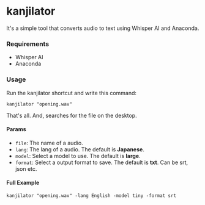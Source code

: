 # kanjilator
It's a simple tool that converts audio to text using Whisper AI and Anaconda.

### Requirements
- Whisper AI
- Anaconda

### Usage
Run the kanjilator shortcut and write this command:

```kanjilator "opening.wav"```

That's all. And, searches for the file on the desktop.

#### Params
- `file`: The name of a audio.
- `lang`: The lang of a audio. The default is **Japanese**.
- `model`: Select a model to use. The default is **large**.
- `format`: Select a output format to save. The default is **txt**. Can be srt, json etc.

#### Full Example
```kanjilator "opening.wav" -lang English -model tiny -format srt```

